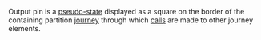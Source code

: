 Output pin is a [pseudo-state](PseudoState.html) displayed as a square on the border of the containing partition
[journey](Journey.html) through which [calls](Call.html) are made to other journey elements.